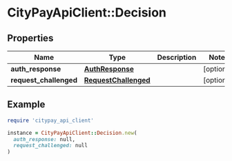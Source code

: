 # CityPayApiClient::Decision

## Properties

| Name | Type | Description | Notes |
| ---- | ---- | ----------- | ----- |
| **auth_response** | [**AuthResponse**](AuthResponse.md) |  | [optional] |
| **request_challenged** | [**RequestChallenged**](RequestChallenged.md) |  | [optional] |

## Example

```ruby
require 'citypay_api_client'

instance = CityPayApiClient::Decision.new(
  auth_response: null,
  request_challenged: null
)
```

